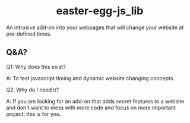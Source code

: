 <h1 align="center">easter-egg-js_lib</h1>
An intrusive add-on into your webpages that will change your website at pre-defined times.

## Q&A?

Q1:  Why does this exist?

A: To test javascript timing and dynamic website changing concepts.

Q2: Why do I need it?

A: If you are looking for an add-on that adds secret features to a website and don't want to mess with more code and focus on more important project; this is for you. 
